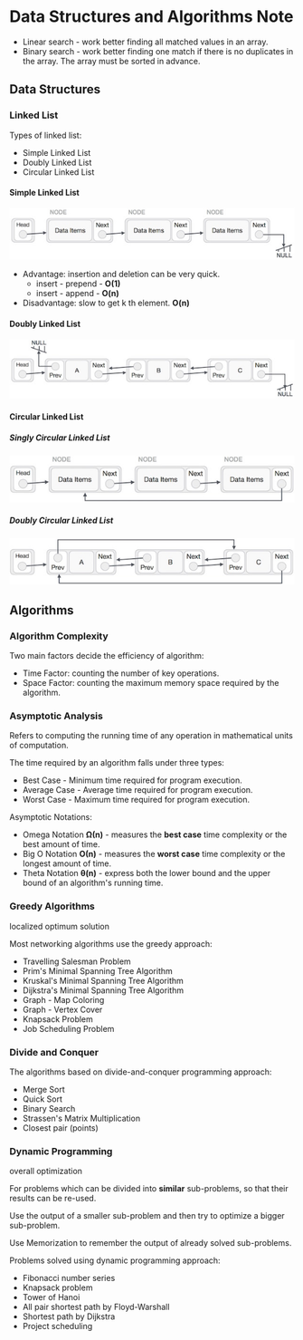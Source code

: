 # Data Structures and Algorithms Note 

- Linear search - work better finding all matched values in an array. 
- Binary search - work better finding one match if there is no duplicates in the array. The array must be sorted in advance. 

## Data Structures 

### Linked List

Types of linked list: 

- Simple Linked List 
- Doubly Linked List 
- Circular Linked List

#### Simple Linked List

![simple-linked-list.jpg](img/simple-linked-list.jpg)

- Advantage: insertion and deletion can be very quick.
  - insert - prepend - **O(1)**
  - insert - append - **O(n)**
- Disadvantage: slow to get k th element. **O(n)**

#### Doubly Linked List 

![doubly-linked-list.jpg](img/doubly-linked-list.jpg)

#### Circular Linked List

##### Singly Circular Linked List

![singly-circular-linked-list.jpg](img/singly-circular-linked-list.jpg)

##### Doubly Circular Linked List

![doubly-circular-linked-list.jpg](img/doubly-circular-linked-list.jpg)









## Algorithms 

### Algorithm Complexity 

Two main factors decide the efficiency of algorithm: 
- Time Factor: counting the number of key operations. 
- Space Factor: counting the maximum memory space required by the algorithm. 

### Asymptotic Analysis 

Refers to computing the running time of any operation in mathematical units of computation. 

The time required by an algorithm falls under three types:

- Best Case - Minimum time required for program execution.
- Average Case - Average time required for program execution.
- Worst Case - Maximum time required for program execution.

Asymptotic Notations:

- Omega Notation **Ω(n)** - measures the **best case** time complexity or the best amount of time. 
- Big O Notation **Ο(n)** - measures the **worst case** time complexity or the longest amount of time. 
- Theta Notation **θ(n)** - express both the lower bound and the upper bound of an algorithm's running time. 

### Greedy Algorithms

localized optimum solution

Most networking algorithms use the greedy approach:

- Travelling Salesman Problem
- Prim's Minimal Spanning Tree Algorithm
- Kruskal's Minimal Spanning Tree Algorithm
- Dijkstra's Minimal Spanning Tree Algorithm
- Graph - Map Coloring
- Graph - Vertex Cover
- Knapsack Problem
- Job Scheduling Problem

### Divide and Conquer

The algorithms based on divide-and-conquer programming approach:

- Merge Sort
- Quick Sort
- Binary Search
- Strassen's Matrix Multiplication
- Closest pair (points)

### Dynamic Programming

overall optimization

For problems which can be divided into **similar** sub-problems, so that their results can be re-used.

Use the output of a smaller sub-problem and then try to optimize a bigger sub-problem. 

Use Memorization to remember the output of already solved sub-problems.

Problems solved using dynamic programming approach:

- Fibonacci number series
- Knapsack problem
- Tower of Hanoi
- All pair shortest path by Floyd-Warshall
- Shortest path by Dijkstra
- Project scheduling

